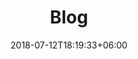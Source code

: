 ---
title: "Blog"
date: 2018-07-12T18:19:33+06:00
bg_image: 'assets/img/page-title-w1200.jpg'
description : "This is meta description"
---